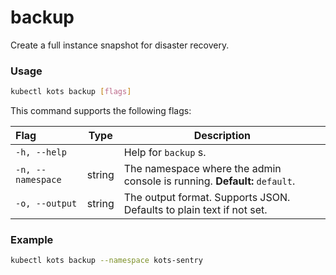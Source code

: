 # backup

Create a full instance snapshot for disaster recovery.

### Usage

```bash
kubectl kots backup [flags]
```

This command supports the following flags:

| Flag              | Type   | Description                                                                     |
| :---------------- | ------ | ------------------------------------------------------------------------------- |
| `-h, --help`      |        | Help for `backup` s.                                                                 |
| `-n, --namespace` | string | The namespace where the admin console is running. **Default:** `default`.        |
| `-o, --output`    | string | The output format. Supports JSON. Defaults to plain text if not set. |

### Example

```bash
kubectl kots backup --namespace kots-sentry
```
